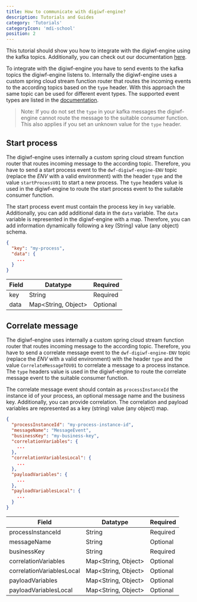 ```yaml
---
title: How to communicate with digiwf-engine?
description: Tutorials and Guides
category: 'Tutorials'
categoryIcon: 'mdi-school'
position: 2
---
```


This tutorial should show you how to integrate with the digiwf-engine using the kafka topics. Additionally, you can check out our documentation [here](/resources/documentation/concept/eventbustopics).

To integrate with the digiwf-engine you have to send events to the kafka topics the digiwf-engine listens to.
Internally the digiwf-engine uses a custom spring cloud stream function router that routes the incoming events to the according topics based on the `type` header.
With this approach the same topic can be used for different event types.
The supported event types are listed in the [documentation](/resources/documentation/concept/eventbustopics).

> Note: If you do not set the `type` in your kafka messages the digiwf-engine cannot route the message to the suitable consumer function. This also applies if you set an unknown value for the `type` header.


## Start process

The digiwf-engine uses internally a custom spring cloud stream function router that routes incoming message to the according topic.
Therefore, you have to send a start process event to the `dwf-digiwf-engine-ENV` topic (replace the *ENV* with a valid environment) with the header `type` and the value `startProcessV01` to start a new process.
The `type` headers value is used in the digiwf-engine to route the start process event to the suitable consumer function.

The start process event must contain the process key in `key` variable. Additionally, you can add additional data in the `data` variable. The `data` variable is represented in the digiwf-engine with a map. Therefore, you can add information dynamically following a key (String) value (any object) schema.

```json
{
  "key": "my-process",
  "data": {
    ...
  }
}
```

| Field | Datatype            | Required |
|-------|---------------------|----------|
| key   | String              | Required |
| data  | Map<String, Object> | Optional |


## Correlate message

The digiwf-engine uses internally a custom spring cloud stream function router that routes incoming message to the according topic.
Therefore, you have to send a correlate message event to the `dwf-digiwf-engine-ENV` topic (replace the *ENV* with a valid environment) with the header `type` and the value `CorrelateMessageTOV01` to correlate a message to a process instance.
The `type` headers value is used in the digiwf-engine to route the correlate message event to the suitable consumer function.

The correlate message event should contain as `processInstanceId` the instance id of your process, an optional message name and the business key. Additionally, you can provide correlation. The correlation and payload variables are represented as a key (string) value (any object) map.

```json
{
  "processInstanceId": "my-process-instance-id",
  "messageName": "MessageEvent",
  "businessKey": "my-business-key",
  "correlationVariables": {
    ...
  },
  "correlationVariablesLocal": {
    ...
  },
  "payloadVariables": {
    ...
  },
  "payloadVariablesLocal": {
    ...
  }
}
```

| Field                     | Datatype                  | Required |
|---------------------------|---------------------------|----------|
| processInstanceId         | String                    | Required |
| messageName               | String                    | Optional |
| businessKey               | String                    | Required |
| correlationVariables      | Map<String, Object>       | Optional |
| correlationVariablesLocal | Map<String, Object>       | Optional |
| payloadVariables          | Map<String, Object>       | Optional |
| payloadVariablesLocal     | Map<String, Object>       | Optional |

